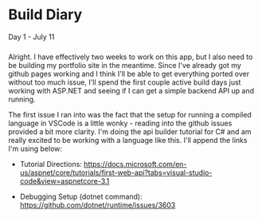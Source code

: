 # Build Diary

Day 1 - July 11
###

Alright. I have effectively two weeks to work on this app, but I also need to be building my portfolio site in the meantime. Since I've already got my github pages working and I think I'll be able to get everything ported over without too much issue, I'll spend the first couple active build days just working with ASP.NET and seeing if I can get a simple backend API up and running. 

The first issue I ran into was the fact that the setup for running a compiled language in VSCode is a little wonky - reading into the github issues provided a bit more clarity. I'm doing the api builder tutorial for C# and am really excited to be working with a language like this. I'll append the links I'm using below: 

* Tutorial Directions:
https://docs.microsoft.com/en-us/aspnet/core/tutorials/first-web-api?tabs=visual-studio-code&view=aspnetcore-3.1

* Debugging Setup (dotnet command):
https://github.com/dotnet/runtime/issues/3603